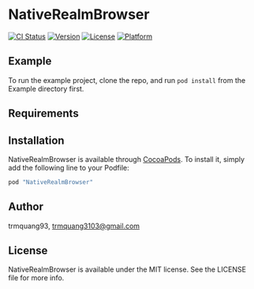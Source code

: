 # NativeRealmBrowser

[![CI Status](http://img.shields.io/travis/trmquang93/NativeRealmBrowser.svg?style=flat)](https://travis-ci.org/trmquang93/NativeRealmBrowser)
[![Version](https://img.shields.io/cocoapods/v/NativeRealmBrowser.svg?style=flat)](http://cocoapods.org/pods/NativeRealmBrowser)
[![License](https://img.shields.io/cocoapods/l/NativeRealmBrowser.svg?style=flat)](http://cocoapods.org/pods/NativeRealmBrowser)
[![Platform](https://img.shields.io/cocoapods/p/NativeRealmBrowser.svg?style=flat)](http://cocoapods.org/pods/NativeRealmBrowser)

## Example

To run the example project, clone the repo, and run `pod install` from the Example directory first.

## Requirements

## Installation

NativeRealmBrowser is available through [CocoaPods](http://cocoapods.org). To install
it, simply add the following line to your Podfile:

```ruby
pod "NativeRealmBrowser"
```

## Author

trmquang93, trmquang3103@gmail.com

## License

NativeRealmBrowser is available under the MIT license. See the LICENSE file for more info.
